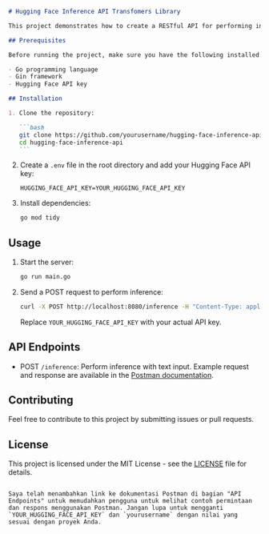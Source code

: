 ````markdown
# Hugging Face Inference API Transfomers Library

This project demonstrates how to create a RESTful API for performing inference using Hugging Face's models. The API allows you to send text input and get inference results based on the loaded model.

## Prerequisites

Before running the project, make sure you have the following installed:

- Go programming language
- Gin framework
- Hugging Face API key

## Installation

1. Clone the repository:

   ```bash
   git clone https://github.com/yourusername/hugging-face-inference-api.git
   cd hugging-face-inference-api
   ```
````

2. Create a `.env` file in the root directory and add your Hugging Face API key:

   ```env
   HUGGING_FACE_API_KEY=YOUR_HUGGING_FACE_API_KEY
   ```

3. Install dependencies:

   ```bash
   go mod tidy
   ```

## Usage

1. Start the server:

   ```bash
   go run main.go
   ```

2. Send a POST request to perform inference:

   ```bash
   curl -X POST http://localhost:8080/inference -H "Content-Type: application/json" -d '{"inputs":"Good morning [MASK]"}'
   ```

   Replace `YOUR_HUGGING_FACE_API_KEY` with your actual API key.

## API Endpoints

- POST `/inference`: Perform inference with text input. Example request and response are available in the [Postman documentation](https://documenter.getpostman.com/view/22804089/2sA3XMjigB).

## Contributing

Feel free to contribute to this project by submitting issues or pull requests.

## License

This project is licensed under the MIT License - see the [LICENSE](LICENSE) file for details.

```

Saya telah menambahkan link ke dokumentasi Postman di bagian "API Endpoints" untuk memudahkan pengguna untuk melihat contoh permintaan dan respons menggunakan Postman. Jangan lupa untuk mengganti `YOUR_HUGGING_FACE_API_KEY` dan `yourusername` dengan nilai yang sesuai dengan proyek Anda.
```
